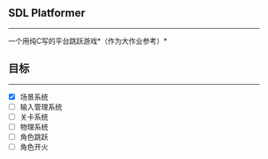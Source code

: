 ## SDL Platformer
---------------------

一个用纯C写的平台跳跃游戏*（作为大作业参考）*

## 目标
---------------------

 - [x] 场景系统
 - [ ] 输入管理系统
 - [ ] 关卡系统
 - [ ] 物理系统
 - [ ] 角色跳跃
 - [ ] 角色开火